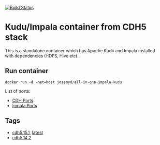 [![Build Status](https://travis-ci.org/JosemyDuarte/all-in-one-docker-impala-kudu.svg?branch=master)](https://travis-ci.org/JosemyDuarte/all-in-one-docker-impala-kudu)

# Kudu/Impala container from CDH5 stack

This is a standalone container which has Apache Kudu and Impala installed with dependencies (HDFS, Hive etc).

## Run container

```
docker run -d -net=host josemyd/all-in-one-impala-kudu
```

List of ports:

* [CDH Ports](http://www.cloudera.com/documentation/enterprise/latest/topics/cdh_ig_ports_cdh5.html)
* [Impala Ports](http://www.cloudera.com/content/www/en-us/documentation/enterprise/latest/topics/cm_ig_ports_impala.html)

## Tags

* [cdh5.15.1](https://github.com/JosemyDuarte/all-in-one-docker-impala-kudu/blob/cdh5.15.1/Dockerfile), [latest](https://github.com/JosemyDuarte/all-in-one-docker-impala-kudu/blob/master/Dockerfile)
* [cdh5.14.2](https://github.com/JosemyDuarte/all-in-one-docker-impala-kudu/blob/cdh5.14.2/Dockerfile)